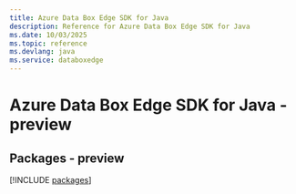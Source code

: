 ```yaml
---
title: Azure Data Box Edge SDK for Java
description: Reference for Azure Data Box Edge SDK for Java
ms.date: 10/03/2025
ms.topic: reference
ms.devlang: java
ms.service: databoxedge
---
```

# Azure Data Box Edge SDK for Java - preview
## Packages - preview
[!INCLUDE [packages](data-box-edge-index.md)]